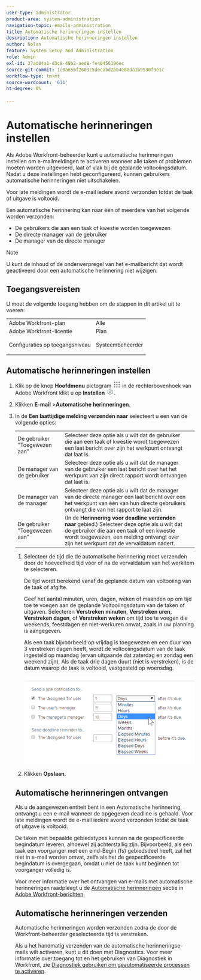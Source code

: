 ```yaml
---
user-type: administrator
product-area: system-administration
navigation-topic: emails-administration
title: Automatische herinneringen instellen
description: Automatische herinneringen instellen
author: Nolan
feature: System Setup and Administration
role: Admin
exl-id: 37ad04a1-d3c8-48b2-aed8-fe40456196ec
source-git-commit: 1c0a656f2603c5decabd2bb4e88da1b9530f9e1c
workflow-type: tm+mt
source-wordcount: '611'
ht-degree: 0%

---
```


# Automatische herinneringen instellen

<!--DON'T DELETE, DRAFT OR HIDE THIS ARTICLE. IT IS LINKED TO THE PRODUCT, THROUGH THE CONTEXT SENSITIVE HELP LINKS.-->

Als Adobe Workfront-beheerder kunt u automatische herinneringen instellen om e-mailmeldingen te activeren wanneer alle taken of problemen moeten worden uitgevoerd, laat of vlak bij de geplande voltooiingsdatum. Nadat u deze instellingen hebt geconfigureerd, kunnen gebruikers automatische herinneringen niet uitschakelen.

Voor late meldingen wordt de e-mail iedere avond verzonden totdat de taak of uitgave is voltooid.

Een automatische herinnering kan naar één of meerdere van het volgende worden verzonden:

* De gebruikers die aan een taak of kwestie worden toegewezen
* De directe manager van de gebruiker
* De manager van de directe manager

>[!NOTE]
>
>U kunt de inhoud of de onderwerpregel van het e-mailbericht dat wordt geactiveerd door een automatische herinnering niet wijzigen.

## Toegangsvereisten

U moet de volgende toegang hebben om de stappen in dit artikel uit te voeren:

<table style="table-layout:auto"> 
 <col> 
 <col> 
 <tbody> 
  <tr> 
   <td role="rowheader">Adobe Workfront-plan</td> 
   <td>Alle</td> 
  </tr> 
  <tr> 
   <td role="rowheader">Adobe Workfront-licentie</td> 
   <td>Plan</td> 
  </tr> 
  <tr> 
   <td role="rowheader">Configuraties op toegangsniveau</td> 
   <td> <p>Systeembeheerder</p> </td> 
  </tr> 
 </tbody> 
</table>

## Automatische herinneringen instellen

1. Klik op de knop **Hoofdmenu** pictogram ![](assets/main-menu-icon.png) in de rechterbovenhoek van Adobe Workfront klikt u op **Instellen** ![](assets/gear-icon-settings.png).

1. Klikken **E-mail** >**Automatische herinneringen**.

1. In de **Een laattijdige melding verzenden naar** selecteert u een van de volgende opties:

   <table>
    <tr>
        <td>De gebruiker "Toegewezen aan"</td>
        <td>Selecteer deze optie als u wilt dat de gebruiker die aan een taak of kwestie wordt toegewezen een laat bericht over zijn het werkpunt ontvangt dat laat is.</td>
        <td></td>
    </tr>
    <tr>
        <td>De manager van de gebruiker</td>
        <td>Selecteer deze optie als u wilt dat de manager van de gebruiker een laat bericht over het het werkpunt van zijn direct rapport wordt ontvangen dat laat is.</td>
        <td></td>
    </tr>
    <tr>
        <td>De manager van de manager</td>
        <td>Selecteer deze optie als u wilt dat de manager van de directe manager een laat bericht over een het werkpunt van één van hun directe gebruikers ontvangt die van het rapport te laat zijn.</td>
        <td></td>
    </tr>
    <tr>
        <td>De gebruiker "Toegewezen aan"</td>
        <td>(In de <b>Herinnering voor deadline verzenden naar</b> gebied.) Selecteer deze optie als u wilt dat de gebruiker die aan een taak of een kwestie wordt toegewezen, een melding ontvangt over zijn het werkpunt dat de vervaldatum nadert.</td>
        <td></td>
    </tr>
</table>

1. Selecteer de tijd die de automatische herinnering moet verzenden door de hoeveelheid tijd vóór of na de vervaldatum van het werkitem te selecteren.

   De tijd wordt berekend vanaf de geplande datum van voltooiing van de taak of afgifte.

   Geef het aantal minuten, uren, dagen, weken of maanden op om tijd toe te voegen aan de geplande Voltooiingsdatum van de taken of uitgaven. Selecteren **Verstreken minuten**, **Verstreken uren**, **Verstreken dagen**, of **Verstreken weken** om tijd toe te voegen die weekends, feestdagen en niet-werkuren omvat, zoals in uw planning is aangegeven.

   Als een taak bijvoorbeeld op vrijdag is toegewezen en een duur van 3 verstreken dagen heeft, wordt de voltooiingsdatum van de taak ingesteld op maandag (ervan uitgaande dat zaterdag en zondag een weekend zijn). Als de taak drie dagen duurt (niet is verstreken), is de datum waarop de taak is voltooid, vastgesteld op woensdag.

   ![](assets/time-increments-for-automatic-reminder.png)

1. Klikken **Opslaan**.

## Automatische herinneringen ontvangen

Als u de aangewezen entiteit bent in een Automatische herinnering, ontvangt u een e-mail wanneer de opgegeven deadline is gehaald. Voor late meldingen wordt de e-mail iedere avond verzonden totdat de taak of uitgave is voltooid.

De taken met bepaalde gebiedstypes kunnen na de gespecificeerde begindatum leveren, alhoewel zij achterstallig zijn. Bijvoorbeeld, als een taak een voorganger met een eind-Begin (fs) gebiedsdeel heeft, zal het niet in e-mail worden omvat, zelfs als het de gespecificeerde begindatum is overgegaan, omdat u niet de taak kunt beginnen tot voorganger volledig is.

Voor meer informatie over het ontvangen van e-mails met automatische herinneringen raadpleegt u de [Automatische herinneringen](../../../workfront-basics/using-notifications/wf-notifications.md#automatic-reminders) sectie in [Adobe Workfront-berichten](../../../workfront-basics/using-notifications/wf-notifications.md).

## Automatische herinneringen verzenden

Automatische herinneringen worden verzonden zodra de door de Workfront-beheerder geselecteerde tijd is verstreken.

Als u het handmatig verzenden van de automatische herinneringse-mails wilt activeren, kunt u dit doen met Diagnostics. Voor meer informatie over toegang tot en het gebruiken van Diagnostiek in Workfront, zie [Diagnostiek gebruiken om geautomatiseerde processen te activeren](../../../administration-and-setup/manage-workfront/run-diagnostics/use-diagnostics-to-trigger-automated-processes.md).
